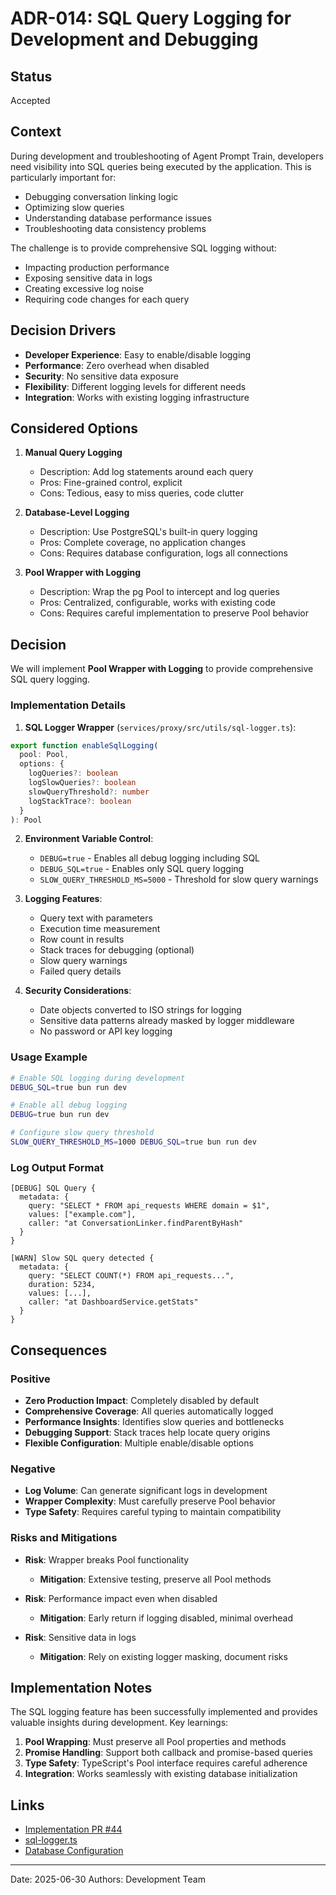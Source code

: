 # ADR-014: SQL Query Logging for Development and Debugging

## Status

Accepted

## Context

During development and troubleshooting of Agent Prompt Train, developers need visibility into SQL queries being executed by the application. This is particularly important for:

- Debugging conversation linking logic
- Optimizing slow queries
- Understanding database performance issues
- Troubleshooting data consistency problems

The challenge is to provide comprehensive SQL logging without:

- Impacting production performance
- Exposing sensitive data in logs
- Creating excessive log noise
- Requiring code changes for each query

## Decision Drivers

- **Developer Experience**: Easy to enable/disable logging
- **Performance**: Zero overhead when disabled
- **Security**: No sensitive data exposure
- **Flexibility**: Different logging levels for different needs
- **Integration**: Works with existing logging infrastructure

## Considered Options

1. **Manual Query Logging**
   - Description: Add log statements around each query
   - Pros: Fine-grained control, explicit
   - Cons: Tedious, easy to miss queries, code clutter

2. **Database-Level Logging**
   - Description: Use PostgreSQL's built-in query logging
   - Pros: Complete coverage, no application changes
   - Cons: Requires database configuration, logs all connections

3. **Pool Wrapper with Logging**
   - Description: Wrap the pg Pool to intercept and log queries
   - Pros: Centralized, configurable, works with existing code
   - Cons: Requires careful implementation to preserve Pool behavior

## Decision

We will implement **Pool Wrapper with Logging** to provide comprehensive SQL query logging.

### Implementation Details

1. **SQL Logger Wrapper** (`services/proxy/src/utils/sql-logger.ts`):

```typescript
export function enableSqlLogging(
  pool: Pool,
  options: {
    logQueries?: boolean
    logSlowQueries?: boolean
    slowQueryThreshold?: number
    logStackTrace?: boolean
  }
): Pool
```

2. **Environment Variable Control**:
   - `DEBUG=true` - Enables all debug logging including SQL
   - `DEBUG_SQL=true` - Enables only SQL query logging
   - `SLOW_QUERY_THRESHOLD_MS=5000` - Threshold for slow query warnings

3. **Logging Features**:
   - Query text with parameters
   - Execution time measurement
   - Row count in results
   - Stack traces for debugging (optional)
   - Slow query warnings
   - Failed query details

4. **Security Considerations**:
   - Date objects converted to ISO strings for logging
   - Sensitive data patterns already masked by logger middleware
   - No password or API key logging

### Usage Example

```bash
# Enable SQL logging during development
DEBUG_SQL=true bun run dev

# Enable all debug logging
DEBUG=true bun run dev

# Configure slow query threshold
SLOW_QUERY_THRESHOLD_MS=1000 DEBUG_SQL=true bun run dev
```

### Log Output Format

```
[DEBUG] SQL Query {
  metadata: {
    query: "SELECT * FROM api_requests WHERE domain = $1",
    values: ["example.com"],
    caller: "at ConversationLinker.findParentByHash"
  }
}

[WARN] Slow SQL query detected {
  metadata: {
    query: "SELECT COUNT(*) FROM api_requests...",
    duration: 5234,
    values: [...],
    caller: "at DashboardService.getStats"
  }
}
```

## Consequences

### Positive

- **Zero Production Impact**: Completely disabled by default
- **Comprehensive Coverage**: All queries automatically logged
- **Performance Insights**: Identifies slow queries and bottlenecks
- **Debugging Support**: Stack traces help locate query origins
- **Flexible Configuration**: Multiple enable/disable options

### Negative

- **Log Volume**: Can generate significant logs in development
- **Wrapper Complexity**: Must carefully preserve Pool behavior
- **Type Safety**: Requires careful typing to maintain compatibility

### Risks and Mitigations

- **Risk**: Wrapper breaks Pool functionality
  - **Mitigation**: Extensive testing, preserve all Pool methods

- **Risk**: Performance impact even when disabled
  - **Mitigation**: Early return if logging disabled, minimal overhead

- **Risk**: Sensitive data in logs
  - **Mitigation**: Rely on existing logger masking, document risks

## Implementation Notes

The SQL logging feature has been successfully implemented and provides valuable insights during development. Key learnings:

1. **Pool Wrapping**: Must preserve all Pool properties and methods
2. **Promise Handling**: Support both callback and promise-based queries
3. **Type Safety**: TypeScript's Pool interface requires careful adherence
4. **Integration**: Works seamlessly with existing database initialization

## Links

- [Implementation PR #44](https://github.com/Moonsong-Labs/agent-prompttrain/pull/44)
- [sql-logger.ts](../../../services/proxy/src/utils/sql-logger.ts)
- [Database Configuration](../../../services/proxy/src/services/database.ts)

---

Date: 2025-06-30
Authors: Development Team
